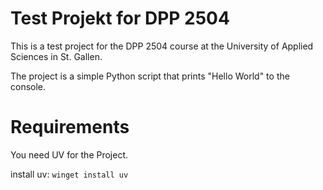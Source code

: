 # Test Projekt for DPP 2504

This is a test project for the DPP 2504 course at the University of Applied Sciences in St. Gallen.

The project is a simple Python script that prints "Hello World" to the console.


# Requirements
 You need UV for the Project.


 install uv:
 `winget install uv`

